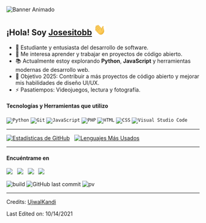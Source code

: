 <!-- Personaliza este archivo README para tu perfil de GitHub -->

![Banner Animado](https://mir-s3-cdn-cf.behance.net/project_modules/max_1200/4ff07986208593.5d9a654e92f36.gif)

<h2 align="left">¡Hola! Soy <a href="https://github.com/Josesitobb" target="_blank" rel="noopener noreferrer">Josesitobb</a> <img src="https://raw.githubusercontent.com/ABSphreak/ABSphreak/master/gifs/Hi.gif" height="30" /></h2>

- 🌟 Estudiante y entusiasta del desarrollo de software.
- 🚀 Me interesa aprender y trabajar en proyectos de código abierto.
- 📚 Actualmente estoy explorando **Python**, **JavaScript** y herramientas modernas de desarrollo web.
- 🎯 Objetivo 2025: Contribuir a más proyectos de código abierto y mejorar mis habilidades de diseño UI/UX.
- ⚡ Pasatiempos: Videojuegos, lectura y fotografía.

#### Tecnologías y Herramientas que utilizo
<p>
  <code><img height="25px" src="https://raw.githubusercontent.com/UjwalKandi/UjwalKandi/changes-to-readme/svg/python-5.svg" alt="Python"></code>
  <code><img height="25px" src="https://raw.githubusercontent.com/UjwalKandi/UjwalKandi/changes-to-readme/svg/git-icon.svg" alt="Git"></code>
  <code><img height="25px" src="https://raw.githubusercontent.com/UjwalKandi/UjwalKandi/changes-to-readme/svg/javascript.svg" alt="JavaScript"></code>
  <code><img height="25px" src="https://cdn.jsdelivr.net/gh/devicons/devicon/icons/php/php-original.svg" alt="PHP"></code>
  <code><img height="25px" src="https://raw.githubusercontent.com/UjwalKandi/UjwalKandi/changes-to-readme/svg/html-5.svg" alt="HTML"></code>
  <code><img height="25px" src="https://raw.githubusercontent.com/UjwalKandi/UjwalKandi/changes-to-readme/svg/css-3.svg" alt="CSS"></code>
  <code><img height="25px" src="https://raw.githubusercontent.com/UjwalKandi/UjwalKandi/changes-to-readme/svg/visual-studio-code-1.svg" alt="Visual Studio Code"></code>
</p>

---

[![Estadísticas de GitHub](https://github-readme-stats.vercel.app/api?username=Josesitobb&count_private=true&show_icons=true&theme=radical)](https://github.com/Josesitobb?tab=repositories)&nbsp;&nbsp;
[![Lenguajes Más Usados](https://github-readme-stats.vercel.app/api/top-langs/?username=Josesitobb&layout=compact&langs_count=6&theme=radical)](https://github.com/Josesitobb)

---

#### Encuéntrame en
<p align='left'>
   <a href="https://www.linkedin.com/in/jose-antonio-guerra-diaz-72816630a" target="_blank"><img height="25" src="https://raw.githubusercontent.com/UjwalKandi/UjwalKandi/changes-to-readme/svg/linkedin%20rect.svg"></a>&nbsp;&nbsp;
   <a href="https://twitter.com/Josesitobb" target="_blank"><img height="25" src="https://raw.githubusercontent.com/UjwalKandi/UjwalKandi/changes-to-readme/svg/twitter%20rect.svg"></a>&nbsp;&nbsp;
   <a href="https://instagram.com/Josesitobb" target="_blank"><img height="25" src="https://raw.githubusercontent.com/UjwalKandi/UjwalKandi/changes-to-readme/svg/insta%20rect.svg"></a>&nbsp;&nbsp;
   <a href="https://github.com/Josesitobb" target="_blank"><img height="25" src="https://raw.githubusercontent.com/UjwalKandi/UjwalKandi/changes-to-readme/svg/github%20rect.svg"></a>&nbsp;&nbsp;
</p>


![build](https://github.com/UjwalKandi/UjwalKandi/blob/changes-to-readme/svg/badge.svg)
![GitHub last commit](https://github.com/UjwalKandi/UjwalKandi/blob/master/svg/last%20commit.svg)
![pv](https://pageview.vercel.app/?github_user=UjwalKandi)


-----
Credits: [UjwalKandi](https://github.com/UjwalKandi)

Last Edited on: 10/14/2021
